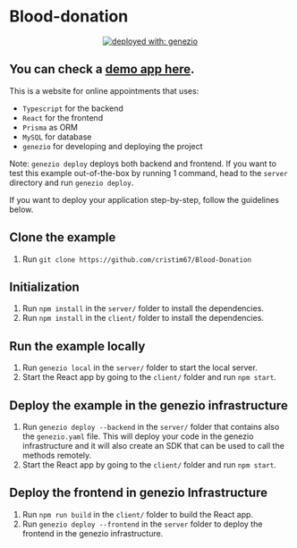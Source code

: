 # Blood-donation

<div align="center">

[![deployed with: genezio](https://img.shields.io/badge/deployed_with-genezio-6742c1.svg?labelColor=62C353&style=flat)](https://github.com/genez-io/genezio)

</div>

## You can check a [demo app here](https://moccasin-advanced-iguana.app.genez.io/).

This is a website for online appointments that uses:
 * `Typescript` for the backend
 * `React` for the frontend
 * `Prisma` as ORM
 * `MySQL` for database
 * `genezio` for developing and deploying the project


Note: `genezio deploy` deploys both backend and frontend.
If you want to test this example out-of-the-box by running 1 command, head to the `server` directory and run `genezio deploy`.

If you want to deploy your application step-by-step, follow the guidelines below.

## Clone the example
1. Run `git clone https://github.com/cristim67/Blood-Donation`

## Initialization

1. Run `npm install` in the `server/` folder to install the dependencies.
2. Run `npm install` in the `client/` folder to install the dependencies.

## Run the example locally

1. Run `genezio local` in the `server/` folder to start the local server.
2. Start the React app by going to the `client/` folder and run `npm start`.

## Deploy the example in the genezio infrastructure

1. Run `genezio deploy --backend` in the `server/` folder that contains also the `genezio.yaml` file. This will deploy your code in the genezio infrastructure and it will also create an SDK that can be used to call the methods remotely.
2. Start the React app by going to the `client/` folder and run `npm start`.

## Deploy the frontend in genezio Infrastructure

1. Run `npm run build` in the `client/` folder to build the React app.
2. Run `genezio deploy --frontend` in the `server` folder to deploy the frontend in the genezio infrastructure.
